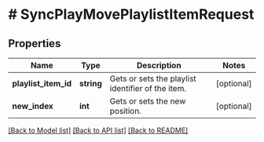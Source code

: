 # # SyncPlayMovePlaylistItemRequest

## Properties

Name | Type | Description | Notes
------------ | ------------- | ------------- | -------------
**playlist_item_id** | **string** | Gets or sets the playlist identifier of the item. | [optional]
**new_index** | **int** | Gets or sets the new position. | [optional]

[[Back to Model list]](../../README.md#models) [[Back to API list]](../../README.md#endpoints) [[Back to README]](../../README.md)
